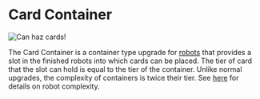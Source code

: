 # Card Container

![Can haz cards!](oredict:oc:cardContainer)

The Card Container is a container type upgrade for [robots](../block/robot.md) that provides a slot in the finished robots into which cards can be placed. The tier of card that the slot can hold is equal to the tier of the container. Unlike normal upgrades, the complexity of containers is twice their tier. See [here](../block/robot.md) for details on robot complexity.
